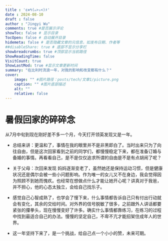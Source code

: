 ```yaml
---
title : 'ε≡٩(๑>₃<)۶'
date : 2024-08-10
draft : false
author : "Jingyi Wu"
comments: true #是否展示评论
showToc: false # 显示目录
TocOpen: false # 自动展开目录
hidemeta: false # 是否隐藏文章的元信息，如发布日期、作者等
##disableShare: true # 底部不显示分享栏
showbreadcrumbs: true #顶部显示当前路径
ShowReadingTime: false
VisitCount: true
ShowLastMod: true #显示文章更新时间
summary: "在比利时流浪一年，对我的影响和改变都有什么？"
cover:
    image: "" #图片路径：posts/tech/文章1/picture.png
    caption: "" #图片底部描述
    alt: ""
    relative: false
---
```


# 暑假回家的碎碎念

从7月中旬到现在刚好差不多一个月，今天打开领英发现又是一年。

+ 总结来讲：更温和了，事情在我的眼里并不是非黑即白了。当时出来只为了向往自由，但是这次回家看到之前的同学们，都慢慢稳定下来，都在准备订婚与备婚的事情。再看看自己，是不是仅仅追求所谓的自由是不是有点胡闹了呢？

+ 关于父母：次回来发现 妈妈逐渐变老了，虽然她还是保持运动习惯，但是健康状况还是偶尔会被一些小问题影响。作为唯一的女儿又不在身边，我会觉得因为照顾不到她而愧疚。也经常在想做点什么才能让她开心呢？讲真对于我爸，并不担心，他的心态太独立，会给自己找乐子。

+ 感觉自己心智成熟了，也学会了慢下来，什么事情都告诉自己只有付出行动就会有变化，其余的交给时间。对外界的信号脱敏了很多，之前跟外人讲话都要紧张的攥拳头，现在慢慢变好了许多。确实什么事情都靠练习，在练习的过程中找到最适合自己的办法。慢慢的坚定自己，不卑不亢才能招架住成年人的世界。

+ 这一年坚持下来了，是一个挑战，给自己点一个小小的赞，未来可期。



